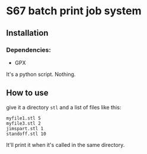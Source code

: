 
S67 batch print job system
==========================

## Installation

### Dependencies:

- GPX

It's a python script. Nothing.

## How to use

give it a directory `stl` and a list of files like this:
````
myfile1.stl 5
myfile3.stl 2
jimspart.stl 1
standoff.stl 10
````
It'll print it when it's called in the same directory.

